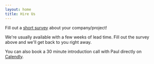 ```yaml
---
layout: home
title: Hire Us
---
```


Fill out a [short survey](https://forms.gle/jcmVSuxfzt6MBbuA8) about your
company/project!

We're usually available with a few weeks of lead time.  Fill out the survey above and we'll get back to you
right away.

You can also book a 30 minute introduction call with Paul directly on
[Calendly](https://calendly.com/pxue/invite).
